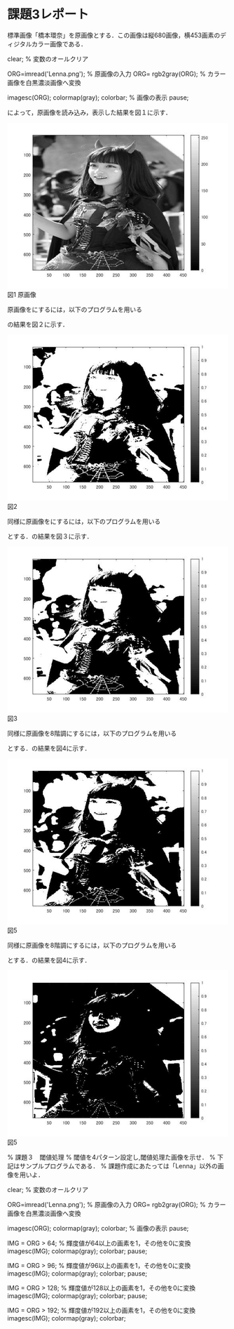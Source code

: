 # 課題3レポート

標準画像「橋本環奈」を原画像とする．この画像は縦680画像，横453画素のディジタルカラー画像である．

clear; % 変数のオールクリア

ORG=imread('Lenna.png'); % 原画像の入力
ORG= rgb2gray(ORG); % カラー画像を白黒濃淡画像へ変換

imagesc(ORG); colormap(gray); colorbar; % 画像の表示
pause;

によって，原画像を読み込み，表示した結果を図１に示す．

![原画像](https://github.com/Tsutayaa/lecture_image_processing/blob/master/image/kadai3.1.jpg) 
図1 原画像

原画像をにするには，以下のプログラムを用いる




の結果を図２に示す．

![原画像](https://github.com/Tsutayaa/lecture_image_processing/blob/master/image/kadai3.2.jpg)
図2 

同様に原画像をにするには，以下のプログラムを用いる



とする．の結果を図３に示す．

![原画像](https://github.com/Tsutayaa/lecture_image_processing/blob/master/image/kadai3.3.jpg)  
図3　

同様に原画像を8階調にするには，以下のプログラムを用いる

とする．の結果を図4に示す．

![原画像](https://github.com/Tsutayaa/lecture_image_processing/blob/master/image/kadai3.4.jpg)
図5　


同様に原画像を8階調にするには，以下のプログラムを用いる

とする．の結果を図4に示す．

![原画像](https://github.com/Tsutayaa/lecture_image_processing/blob/master/image/kadai3.5.jpg)
図5　





% 課題３　閾値処理
% 閾値を4パターン設定し,閾値処理た画像を示せ．
% 下記はサンプルプログラムである．
% 課題作成にあたっては「Lenna」以外の画像を用いよ．

clear; % 変数のオールクリア

ORG=imread('Lenna.png'); % 原画像の入力
ORG= rgb2gray(ORG); % カラー画像を白黒濃淡画像へ変換

imagesc(ORG); colormap(gray); colorbar; % 画像の表示
pause;

IMG = ORG > 64; % 輝度値が64以上の画素を1，その他を0に変換
imagesc(IMG); colormap(gray); colorbar;
pause;

IMG = ORG > 96; % 輝度値が96以上の画素を1，その他を0に変換
imagesc(IMG); colormap(gray); colorbar;
pause;

IMG = ORG > 128; % 輝度値が128以上の画素を1，その他を0に変換
imagesc(IMG); colormap(gray); colorbar;
pause;

IMG = ORG > 192; % 輝度値が192以上の画素を1，その他を0に変換
imagesc(IMG); colormap(gray); colorbar;
